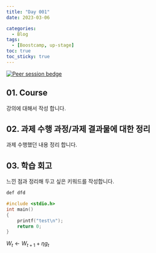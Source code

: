 ```yaml
---
title: "Day 001"
date: 2023-03-06

categories:
  - Blog
tags:
  - [Boostcamp, up-stage]
toc: true
toc_sticky: true
---
```

[![Peer session bedge](https://img.shields.io/badge/peer%20session-B1FD8F?style=flat)](https://forbuds.github.io/peer_session/D_001.html)
## 01. Course
강의에 대해서 작성 합니다.
## 02. 과제 수행 과정/과제 결과물에 대한 정리
과제 수행했던 내용 정리 합니다.
## 03. 학습 회고
느낀 점과 정리해 두고 싶은 키워드를 작성합니다.

```sh
def dfd
```
```c
#include <stdio.h>
int main()
{
	printf("test\n");
	return 0;
}
```
$W_{t}\leftarrow W_{t+1} + \eta g_{t}$
